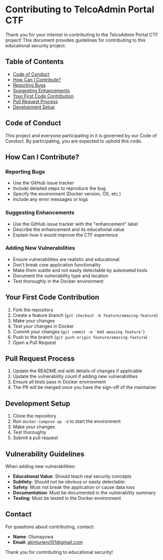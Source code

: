 # Contributing to TelcoAdmin Portal CTF

Thank you for your interest in contributing to the TelcoAdmin Portal CTF project! This document provides guidelines for contributing to this educational security project.

## Table of Contents

- [Code of Conduct](#code-of-conduct)
- [How Can I Contribute?](#how-can-i-contribute)
- [Reporting Bugs](#reporting-bugs)
- [Suggesting Enhancements](#suggesting-enhancements)
- [Your First Code Contribution](#your-first-code-contribution)
- [Pull Request Process](#pull-request-process)
- [Development Setup](#development-setup)

## Code of Conduct

This project and everyone participating in it is governed by our Code of Conduct. By participating, you are expected to uphold this code.

## How Can I Contribute?

### Reporting Bugs

- Use the GitHub issue tracker
- Include detailed steps to reproduce the bug
- Specify the environment (Docker version, OS, etc.)
- Include any error messages or logs

### Suggesting Enhancements

- Use the GitHub issue tracker with the "enhancement" label
- Describe the enhancement and its educational value
- Explain how it would improve the CTF experience

### Adding New Vulnerabilities

- Ensure vulnerabilities are realistic and educational
- Don't break core application functionality
- Make them subtle and not easily detectable by automated tools
- Document the vulnerability type and location
- Test thoroughly in the Docker environment

## Your First Code Contribution

1. Fork the repository
2. Create a feature branch (`git checkout -b feature/amazing-feature`)
3. Make your changes
4. Test your changes in Docker
5. Commit your changes (`git commit -m 'Add amazing feature'`)
6. Push to the branch (`git push origin feature/amazing-feature`)
7. Open a Pull Request

## Pull Request Process

1. Update the README.md with details of changes if applicable
2. Update the vulnerability count if adding new vulnerabilities
3. Ensure all tests pass in Docker environment
4. The PR will be merged once you have the sign-off of the maintainer

## Development Setup

1. Clone the repository
2. Run `docker-compose up -d` to start the environment
3. Make your changes
4. Test thoroughly
5. Submit a pull request

## Vulnerability Guidelines

When adding new vulnerabilities:

- **Educational Value**: Should teach real security concepts
- **Subtlety**: Should not be obvious or easily detectable
- **Safety**: Must not break the application or cause data loss
- **Documentation**: Must be documented in the vulnerability summary
- **Testing**: Must be tested in the Docker environment

## Contact

For questions about contributing, contact:
- **Name**: Olumayowa
- **Email**: akintunero101@gmail.com

Thank you for contributing to educational security!
